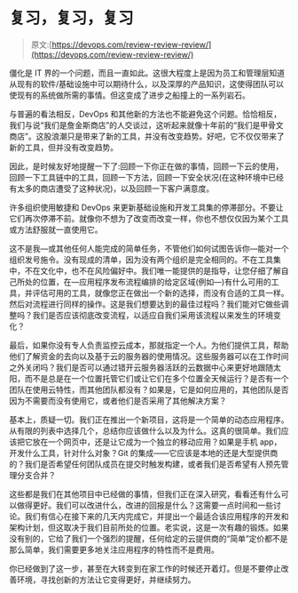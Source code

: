 # 复习，复习，复习

> 原文:[https://devops.com/review-review-review/](https://devops.com/review-review-review/)

僵化是 IT 界的一个问题，而且一直如此。这很大程度上是因为员工和管理层知道从现有的软件/基础设施中可以期待什么，以及深厚的产品知识，这使得团队可以使现有的系统做所需的事情。但这变成了进步之船撞上的一系列岩石。

与普遍的看法相反，DevOps 和其他新的方法也不能避免这个问题。恰恰相反，我们与说“我们是詹金斯商店”的人交谈过，这听起来就像十年前的“我们是甲骨文商店”。这股浪潮只是带来了新的工具，并没有改变趋势。好吧，它不仅仅带来了新的工具，但并没有改变趋势。

因此，是时候友好地提醒一下了:回顾一下你正在做的事情，回顾一下云的使用，回顾一下工具链中的工具，回顾一下方法，回顾一下安全状况(在这种环境中已经有太多的商店遭受了这种状况)，以及回顾一下客户满意度。

许多组织使用敏捷和 DevOps 来更新基础设施和开发工具集的停滞部分。不要让它们再次停滞不前。就像你不想为了改变而改变一样，你也不想仅仅因为某个工具或方法舒服就一直使用它。

这不是我⁠—或其他任何人能完成的简单任务，不管他们如何试图告诉你⁠—能对一个组织发号施令。没有现成的清单，因为没有两个组织是完全相同的。不在工具集中，不在文化中，也不在风险偏好中。我们唯一能提供的是指导，让您仔细了解自己所处的位置，在⁠—应用程序发布流程编排的给定区域(例如⁠—)有什么可用的工具，并评估可用的工具，就像您正在做出一个新的选择，而没有合适的工具一样。然后对流程进行同样的操作。这是我们想要达到的最佳过程吗？我们能对它做些调整吗？我们是否应该彻底改变流程，以适应自我们采用该流程以来发生的环境变化？

最后，如果你没有专人负责监控云成本，那就指定一个人。为他们提供工具，帮助他们了解资金的去向以及基于云的服务器的使用情况。这些服务器可以在工作时间之外关闭吗？我们是否可以通过错开云服务器活跃的云数据中心来更好地跟随太阳，而不是总是在一个位置托管它们或让它们在多个位置全天候运行？是否有一个团队在使用云特性，而其他团队都没有？如果是，它是如何应用的，其他团队是否因为不需要而没有使用它，或者他们是否采用了其他解决方案？

基本上，质疑一切。我们正在推出一个新项目，这将是一个简单的动态应用程序。从有限的列表中选择几个，总结你应该做什么以及为什么。这真的很简单。我们应该把它放在一个网页中，还是让它成为一个独立的移动应用？如果是手机 app，开发什么工具，针对什么对象？Git 的集成——它应该是本地的还是大型提供商的？我们是否希望任何团队成员在提交时触发构建，或者我们是否希望有人预先管理分支合并？

这些都是我们在其他项目中已经做的事情，但我们正在深入研究，看看还有什么可以做得更好。我们可以改进什么，改进的回报是什么？这需要一点时间和一些讨论。我们有信心在接下来的几天内完成它，并提出一个最适合该应用程序的开发和架构计划，但这取决于我们目前所处的位置。老实说，这是一次有趣的锻炼。如果没有别的，它给了我们一个强烈的提醒，任何给定的云提供商的“简单”定价都不是那么简单，我们需要更多地关注应用程序的特性而不是费用。

你已经做到了这一步，甚至在大转变到在家工作的时候还开着灯。但是不要停止改善环境，寻找创新的方法让它变得更好，并继续努力。